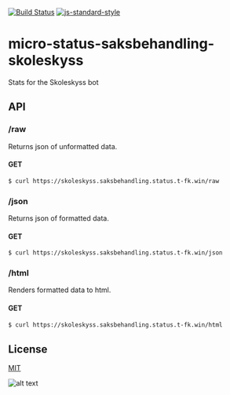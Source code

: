 [![Build Status](https://travis-ci.org/telemark/micro-status-saksbehandling-skoleskyss.svg?branch=master)](https://travis-ci.org/telemark/micro-status-saksbehandling-skoleskyss)
[![js-standard-style](https://img.shields.io/badge/code%20style-standard-brightgreen.svg?style=flat)](https://github.com/feross/standard)

# micro-status-saksbehandling-skoleskyss
Stats for the Skoleskyss bot

## API

### **/raw**

Returns json of unformatted data.

#### GET

```bash
$ curl https://skoleskyss.saksbehandling.status.t-fk.win/raw
```

### **/json**

Returns json of formatted data.

#### GET

```bash
$ curl https://skoleskyss.saksbehandling.status.t-fk.win/json
```

### **/html**

Renders formatted data to html. 

#### GET

```bash
$ curl https://skoleskyss.saksbehandling.status.t-fk.win/html
```

## License

[MIT](LICENSE)

![alt text](https://robots.kebabstudios.party/micro-status-saksbehandling-skoleskyss.png "Robohash image of micro-status-saksbehandling-skoleskyss")

